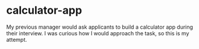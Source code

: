 # calculator-app
My previous manager would ask applicants to build a calculator app during their interview. I was curious how I would approach the task, so this is my attempt.
